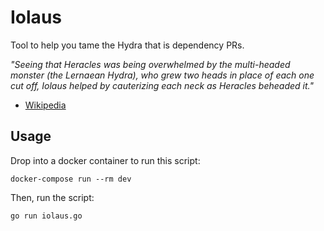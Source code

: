 # Iolaus

Tool to help you tame the Hydra that is dependency PRs.

*"Seeing that Heracles was being overwhelmed by the multi-headed monster (the Lernaean Hydra), who grew two heads in place of each one cut off, Iolaus helped by cauterizing each neck as Heracles beheaded it."*

- [Wikipedia](https://wikipedia.org/wiki/Iolaus)

## Usage

Drop into a docker container to run this script:

```
docker-compose run --rm dev
```

Then, run the script:

```
go run iolaus.go
```

